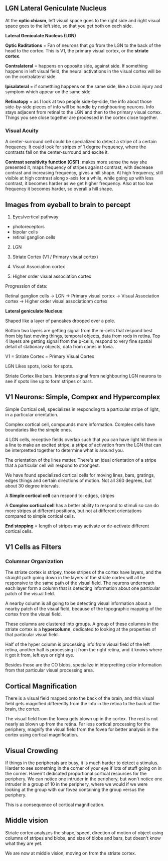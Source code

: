 ## LGN Lateral Geniculate Nucleus

At the **optic chiasm**, left visual space goes to the right side and right visual space goes to the left side, so that you get both on each side.

**Lateral Geniculate Nucleus (LGN)**

**Optic Raditations** = Fan of neurons that go from the LGN to the back of the head to the cortex. This is V1, the primary visual cortex, or the **striate cortex**.

**Contralateral** = happens on opposite side, against side. If something happens in left visual field, the neural activations in the visual cortex will be on the contralateral side.

**Ipisalateral** = if something happens on the same side, like a brain injury and symptom which appear on the same side.

**Retinatopy** = as I look at two people side-by-side, the info about those side-by-side pieces of info will be handle by neighbouring neurons. Info stays adjacent from retinal to the LGN and then to the primary visual cortex. Things you see close together are processed in the cortex close together.

### Visual Acuity

A center-surround cell could be specialized to detect a stripe of a certain frequency.
It could look for stripes of 1 degree frequency, where the contrasts fall on the center-surround and excite it.

**Contrast sensitivity function (CSF)**: makes more sense the way she presented it, maps frequency of stripes against contrast, with decrease contrast and increasing frequency, gives a hill shape. At high frequency, still visible at high contrast along x-axis for a while, while going up with less contrast, it becomes harder as we get higher frequency. Also at too low frequency it becomes harder, so overall a hill shape.

## Images from eyeball to brain to percept

1. Eyes/vertical pathway
* photoreceptors
* bipolar cells
* retinal ganglion cells

2. LGN

3. Striate Cortex (V1 / Primary visual cortex)

4. Visual Association cortex

5. Higher order visual association cortex

Progression of data:

Retinal ganglion cells -> LGN -> Primary visual cortex -> Visual Association cortex -> Higher order visual associationm cortex

**Lateral geniculate Nucleus**:

Shaped like a layer of pancakes drooped over a pole.

Bottom two layers are getting signal from the m-cells that respond best from big fast moving things, temporal objects, data from rods in retina. Top 4 layers are getting signal from the p-cells, respond to very fine spatial detail of stationary objects, data from cones in fovia.

V1 = Striate Cortex = Primary Visual Cortex

LGN Likes spots, looks for spots.

Striate Cortex like bars. Interprets signal from neighbouring LGN neurons to see if spots line up to form stripes or bars.

## V1 Neurons: Simple, Compex and Hypercomplex

Simple Cortical cell, specializes in responding to a particular stripe of light, in a particular orientation.

Complex cortical cell, compounds more information. Complex cells have boundaries like the simple ones.

4 LGN cells, receptive fields overlap such that you can have light hit them in a line to make an excited stripe, a stripe of activation from the LGN that can be interpretted together to determine what is around you.

The orientation of the lines matter. There's an ideal orientation of a stripe that a particular cell will respond to strongest.

We have found specialized cortical cells for moving lines, bars, gratings, edges things and certain directions of motion. Not all 360 degrees, but about 30 degree intervals.

A **Simple cortical cell** can respond to: edges, stripes

A **Complex cortical cell** has a better ability to respond to stimuli so can do more stripes at different positions, but not at different orientations compared to simple cortical cells.

**End stopping** = length of stripes may activate or de-activate different cortical cells.

## V1 Cells as Filters

### Columnar Organization

The striate cortex is stripey, those stripes of the cortex have layers, and the straight path going down in the layers of the striate cortex will all be responsive to the same path of the visual field. The neurons underneath each layer form a column that is detecting information about one particular patch of the visual field.

A nearby column is all going to be detecting visual information about a nearby patch of the visual field, because of the topographic mapping of the cortex from the visual field.

These columns are clustered into groups. A group of these columns in the striate cortex is a **hypercolumn**, dedicated to looking at the properties of that particular visual field.

Half of the hyper column is processing info from visual field of the left retina, another half is processing it from the right retina, and it knows where it got it from, left eye or right eye.

Besides those are the CO blobs, specialize in interpretting color information from that particular visual processing area.

## Cortical Magnification

There is a visual field mapped onto the back of the brain, and this visual field gets magnified differently from the info in the retina to the back of the brain, the cortex.

The visual field from the fovea gets blown up in the cortex. The rest is not nearly as blown up from the retina. Far less cortical processing for the periphery, magnify the visual field from the fovea for better analysis in the cortex using cortical magnification.

## Visual Crowding

If things in the peripherals are busy, it is much harder to detect a stimulus. Harder to see something in the corner of your eye if lots of stuff going on in the corner. Haven't dedicated proportional cortical resources for the periphery. We can notice one intruder in the periphery, but won't notice one intruder in a group of 10 in the periphery, where we would if we were looking at the group with our fovea containing the group versus the periphery.

This is a consequence of cortical magnification.

## Middle vision

Striate cortex analyzes the shape, speed, direction of motion of object using columns of stripes and blobs, and size of blobs and bars, but doesn't know what they are yet.

We are now at middle vision, moving on from the striate cortex.
